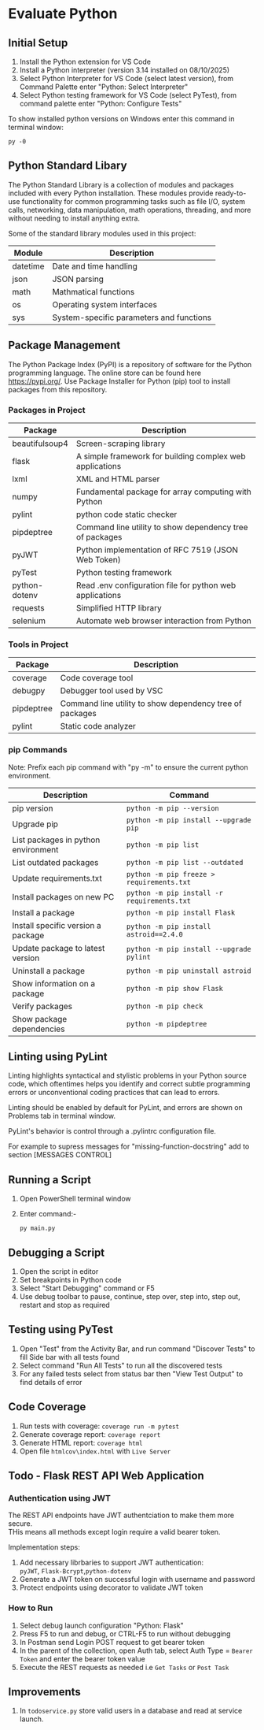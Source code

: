 # Evaluate Python

## Initial Setup

1. Install the Python extension for VS Code  
2. Install a Python interpreter (version 3.14 installed on 08/10/2025)  
3. Select Python Interpreter for VS Code (select latest version), from Command Palette enter "Python: Select Interpreter"  
4. Select Python testing framework for VS Code (select PyTest), from command palette enter "Python: Configure Tests"  

To show installed python versions on Windows enter this command in terminal window:

```py -0```

## Python Standard Libary

The Python Standard Library is a collection of modules and packages included with every Python installation. These modules provide ready-to-use functionality for common programming tasks such as file I/O, system calls, networking, data manipulation, math operations, threading, and more without needing to install anything extra.

Some of the standard library modules used in this project:

| Module   | Description |
|------------|-------------|
| datetime | Date and time handling |
| json  | JSON parsing |
| math  | Mathmatical functions |
| os | Operating system interfaces |
| sys | System-specific parameters and functions |

## Package Management

The Python Package Index (PyPI) is a repository of software for the Python programming language.
The online store can be found here <https://pypi.org/>.
Use Package Installer for Python (pip) tool to install packages from this repository.  

### Packages in Project

| Package    | Description |
|------------|-------------|
| beautifulsoup4 | Screen-scraping library |
| flask  | A simple framework for building complex web applications |
| lxml  | XML and HTML parser |
| numpy | Fundamental package for array computing with Python |
| pylint | python code static checker |
| pipdeptree | Command line utility to show dependency tree of packages |
| pyJWT | Python implementation of RFC 7519 (JSON Web Token) |
| pyTest | Python testing framework |
| python-dotenv | Read .env configuration file for python web applications |
| requests | Simplified HTTP library |
| selenium | Automate web browser interaction from Python |

### Tools in Project

| Package    | Description |
|------------|-------------|
| coverage | Code coverage tool |
| debugpy | Debugger tool used by VSC |
| pipdeptree | Command line utility to show dependency tree of packages |
| pylint | Static code analyzer |

### pip Commands

Note: Prefix each pip command with "py -m" to ensure the current python environment.

|Description|Command|
|--|--|
|pip version|`python -m pip --version`|
|Upgrade pip|`python -m pip install --upgrade pip`|
|List packages in python environment|`python -m pip list`|
|List outdated packages|`python -m pip list --outdated`|
|Update requirements.txt|`python -m pip freeze > requirements.txt`|
|Install packages on new PC|`python -m pip install -r requirements.txt`|
|Install a package|`python -m pip install Flask`|
|Install specific version a package|`python -m pip install astroid==2.4.0`|
|Update package to latest version|`python -m pip install --upgrade pylint`|
|Uninstall a package|`python -m pip uninstall astroid`|
|Show information on a package|`python -m pip show Flask`|
|Verify packages|`python -m pip check`|
|Show package dependencies|`python -m pipdeptree`|

## Linting using PyLint

Linting highlights syntactical and stylistic problems in your Python source code, which oftentimes helps you identify and correct subtle programming errors or unconventional coding practices that can lead to errors.

Linting should be enabled by default for PyLint, and errors are shown on Problems tab in terminal window.

PyLint's behavior is control through a .pylintrc configuration file.

For example to supress messages for "missing-function-docstring" add to section [MESSAGES CONTROL]

## Running a Script

1. Open PowerShell terminal window
2. Enter command:-

    ```py main.py```

## Debugging a Script

1. Open the script in editor
2. Set breakpoints in Python code
3. Select "Start Debugging" command or F5
4. Use debug toolbar to pause, continue, step over, step into, step out, restart and stop as required

## Testing using PyTest

1. Open "Test" from the Activity Bar, and run command "Discover Tests" to fill Side bar with all tests found
2. Select command "Run All Tests" to run all the discovered tests
3. For any failed tests select from status bar then "View Test Output" to find details of error

## Code Coverage

1. Run tests with coverage: `coverage run -m pytest`  
2. Generate coverage report: `coverage report`  
3. Generate HTML report: `coverage html`  
4. Open file `htmlcov\index.html` with `Live Server`  

## Todo - Flask REST API Web Application

### Authentication using JWT

The REST API endpoints have JWT authentciation to make them more secure.  
THis means all methods except login require a valid bearer token.

Implementation steps:  

1. Add necessary librbaries to support JWT authentication:  
`pyJWT`, `Flask-Bcrypt`,`python-dotenv`  
2. Generate a JWT token on successful login with username and password  
3. Protect endpoints using decorator to validate JWT token  

### How to Run

1. Select debug launch configuration "Python: Flask"  
2. Press F5 to run and debug, or CTRL-F5 to run without debugging  
3. In Postman send Login POST request to get bearer token  
4. In the parent of the collection, open Auth tab, select Auth Type = `Bearer Token` and enter the bearer token value  
5. Execute the REST requests as needed i.e `Get Tasks` or `Post Task`  

## Improvements

1. In `todoservice.py` store valid users in a database and read at service launch.
